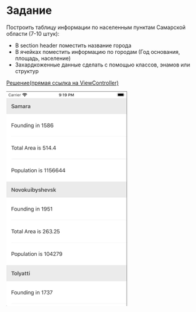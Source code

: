 # Задание

Построить таблицу информации по населенным пунктам Самарской области (7-10 штук): 
- В section header поместить название города 
- В ячейках поместить информацию по городам (Год основания, площадь, население) 
- Захардкоженные данные сделать с помощью классов, энамов или структур

[Решение(прямая ссылка на ViewController)](https://github.com/flyer2001/iOSCources2019/blob/master/Lesson%2006%20HW%20-%20SamaraCityTableView/SamaraCityTableView/ViewController.swift)

![Demo](https://github.com/flyer2001/iOSCources2019/blob/master/Lesson%2006%20HW%20-%20SamaraCityTableView/SamaraCityTableView_demo.gif)
